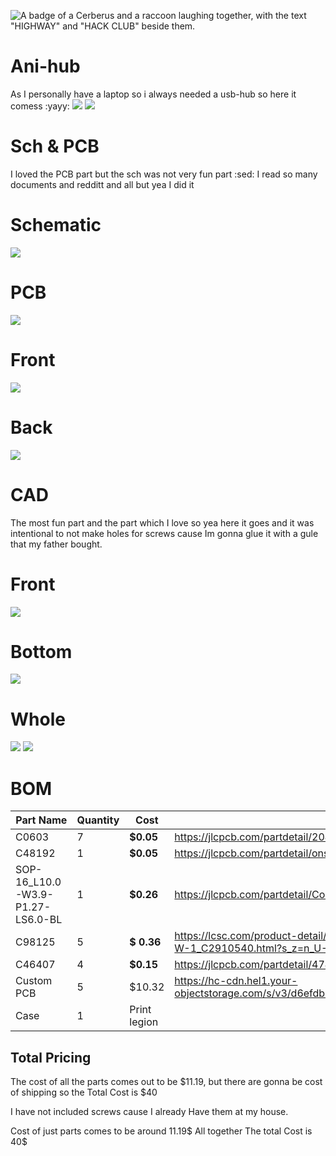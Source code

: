 ![A badge of a Cerberus and a raccoon laughing together, with the text "HIGHWAY" and "HACK CLUB" beside them.](https://hc-cdn.hel1.your-objectstorage.com/s/v3/0bbcca68ffa3845300bb76940f8ad91fd53d2d68_06-30-2025-1618.png)

# Ani-hub
As I personally have a laptop so i always needed a usb-hub so here it comess :yayy:
![](/images/easyeda_f.png)
![](/images/eqasyeda_b.png)


# Sch & PCB
I loved the PCB part but the sch was not very fun part :sed: I read so many documents and redditt and all but yea I did it

#  Schematic
![](/images/final_sch.png)

# PCB
![](/images/easyeda.png)

# Front
![](/images/easyeda_f.png)

# Back
![](/images/easyeda_b.png)

# CAD
The most fun part and the part which I love so yea here it goes and it was intentional to not make holes for screws cause Im gonna glue it with a gule that my father bought.

# Front
![](/images/t.png)

# Bottom
![](/images/b.png)

# Whole
![](/images/side.png)
![](/images/full.png)

# BOM
|Part Name|Quantity|Cost|Link|
|-|-|-|-|
|C0603|7|**$0.05**|https://jlcpcb.com/partdetail/20411-CL10A106KP8NNNC/C19702|
|C48192|1|**$0.05**|https://jlcpcb.com/partdetail/onsemi-NSR0320MW2T1G/C48192|
|SOP-16_L10.0-W3.9-P1.27-LS6.0-BL|1|**$0.26**|https://jlcpcb.com/partdetail/CoreChips-SL21A/C192893|
|C98125|5|**$ 0.36**|https://lcsc.com/product-detail/USB-Connectors_Korean-Hroparts-Elec-U-G-O4DD-W-1_C2910540.html?s_z=n_U-G-O4DD-W-1|
|C46407|4|**$0.15**|https://jlcpcb.com/partdetail/47411-903131A1011D10100/C46407|
|Custom PCB|5|$10.32|https://hc-cdn.hel1.your-objectstorage.com/s/v3/d6efdb74ae8e7d52015c414ee3252464e3e7232b_image.png|
|Case|1|Print legion

## Total Pricing

The cost of all the parts comes out to be $11.19, but there are gonna be cost of shipping so the Total Cost is $40

I have not included screws cause I already Have them at my house.

Cost of just parts comes to be around 11.19$
All together The total Cost is 40$
